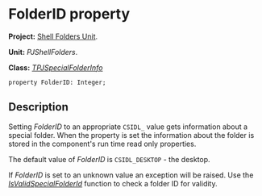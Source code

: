 # FolderID property #

**Project:** [Shell Folders Unit](ShellFoldersUnit.md).

**Unit:** _PJShellFolders_.

**Class:** _[TPJSpecialFolderInfo](TPJSpecialFolderInfo.md)_

```
property FolderID: Integer;
```

## Description ##

Setting _FolderID_ to an appropriate `CSIDL_` value gets information about a special folder. When the property is set the information about the folder is stored in the component's run time read only properties.

The default value of _FolderID_ is `CSIDL_DESKTOP` - the desktop.

If _FolderID_ is set to an unknown value an exception will be raised. Use the _[IsValidSpecialFolderId](PJShellFoldersFunctions#IsValidSpecialFolderId.md)_ function to check a folder ID for validity.